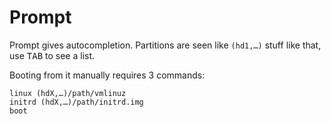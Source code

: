 # Prompt

Prompt gives autocompletion. Partitions are seen like `(hd1,…)` stuff like that, use <kbd>TAB</kbd> to see a list.

Booting from it manually requires 3 commands:

```
linux (hdX,…)/path/vmlinuz
initrd (hdX,…)/path/initrd.img
boot
```
